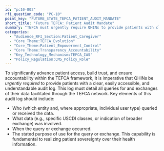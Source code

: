 ```yaml
---
id: "pc10-002"
rfi_question_code: "PC-10"
point_key: "FUTURE_STATE_TEFCA_PATIENT_AUDIT_MANDATE"
short_title: "Future TEFCA: Patient Audit Mandate"
summary: "TEFCA must urgently require QHINs to provide patients with clear, accessible, and understandable audit logs of all data queries for and exchanges of their data facilitated through the TEFCA network, detailing who accessed what, when, and for what purpose."
categories:
  - "Audience_RFI_Section:Patient_Caregiver"
  - "Core_Theme:TEFCA_Evolution"
  - "Core_Theme:Patient_Empowerment_Control"
  - "Core_Theme:Transparency_Accountability"
  - "Key_Technology_Mechanism:TEFCA_IAS"
  - "Policy_Regulation:CMS_Policy_Role"
---
```

To significantly advance patient access, build trust, and ensure accountability within the TEFCA framework, it is imperative that QHINs be *urgently required* to provide patients with a clear, easily accessible, and understandable audit log. This log must detail all queries for and exchanges of their data facilitated through the TEFCA network. Key elements of this audit log should include:
*   Who (which entity and, where appropriate, individual user type) queried or received the data.
*   What data (e.g., specific USCDI classes, or indication of broader exchange) was involved.
*   When the query or exchange occurred.
*   The stated purpose of use for the query or exchange.
This capability is fundamental to realizing patient sovereignty over their health information.
